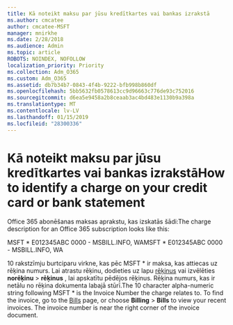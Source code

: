 ```yaml
---
title: Kā noteikt maksu par jūsu kredītkartes vai bankas izrakstā
ms.author: cmcatee
author: cmcatee-MSFT
manager: mnirkhe
ms.date: 2/28/2018
ms.audience: Admin
ms.topic: article
ROBOTS: NOINDEX, NOFOLLOW
localization_priority: Priority
ms.collection: Adm_O365
ms.custom: Adm_O365
ms.assetid: db7b34b7-0843-4f4b-9222-bfb998b860df
ms.openlocfilehash: 5bb5632fb0578613cc9d96663c776de93c752016
ms.sourcegitcommit: d6ea5e9458a2b8ceaab3ac4bd483e1130b9a398a
ms.translationtype: MT
ms.contentlocale: lv-LV
ms.lasthandoff: 01/15/2019
ms.locfileid: "28300336"
---
```

# <a name="how-to-identify-a-charge-on-your-credit-card-or-bank-statement"></a><span data-ttu-id="ef851-102">Kā noteikt maksu par jūsu kredītkartes vai bankas izrakstā</span><span class="sxs-lookup"><span data-stu-id="ef851-102">How to identify a charge on your credit card or bank statement</span></span>

<span data-ttu-id="ef851-103">Office 365 abonēšanas maksas aprakstu, kas izskatās šādi:</span><span class="sxs-lookup"><span data-stu-id="ef851-103">The charge description for an Office 365 subscription looks like this:</span></span>
  
<span data-ttu-id="ef851-104">MSFT \* E012345ABC 0000 - MSBILL.INFO, WA</span><span class="sxs-lookup"><span data-stu-id="ef851-104">MSFT \* E012345ABC 0000 - MSBILL.INFO, WA</span></span>
  
<span data-ttu-id="ef851-p101">10 rakstzīmju burtciparu virkne, kas pēc MSFT \* ir maksa, kas attiecas uz rēķina numurs. Lai atrastu rēķinu, dodieties uz lapu [rēķinus](https://go.microsoft.com/fwlink/p/?linkid=848039) vai izvēlēties **norēķinu** \> **rēķinus** , lai apskatītu pēdējos rēķinus. Rēķina numurs, kas ir netālu no rēķina dokumenta labajā stūrī.</span><span class="sxs-lookup"><span data-stu-id="ef851-p101">The 10 character alpha-numeric string following MSFT \* is the Invoice Number the charge relates to. To find the invoice, go to the [Bills](https://go.microsoft.com/fwlink/p/?linkid=848039) page, or choose **Billing** \> **Bills** to view your recent invoices. The invoice number is near the right corner of the invoice document.</span></span> 
  

